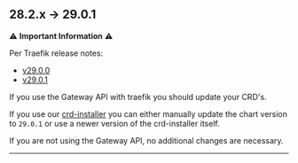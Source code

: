
## 28.2.x -> 29.0.1

⚠️ **Important Information** ⚠️

Per Traefik release notes:
 - [v29.0.0](https://github.com/traefik/traefik-helm-chart/releases/tag/v29.0.0)
 - [v29.0.1](https://github.com/traefik/traefik-helm-chart/releases/tag/v29.0.1)

If you use the Gateway API with traefik you should update your CRD's. 

If you use our [crd-installer](https://github.com/iits-consulting/terraform-opentelekomcloud-project-factory/tree/master/modules/crd_installer) 
you can either manually update the chart version to `29.0.1` or use a newer version of the crd-installer itself.

If you are not using the Gateway API, no additional changes are necessary.

***